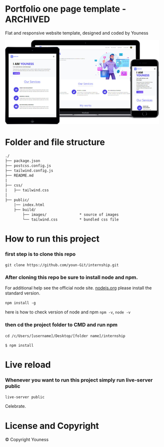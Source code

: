 # Portfolio one page template - ARCHIVED

Flat and responsive website template, designed and coded by Youness

![portfolio](https://github.com/youn-Git/files/blob/master/portfolio.jpg?raw=true)

# Folder and file structure

```
./
├── package.json                  
├── postcss.config.js
├── tailwind.config.js
├── README.md
|
├── css/                            
|   ├── tailwind.css                           
│   
├── public/  
    |── index.html                          
    ├── build/                           
        ├── images/               * source of images 
        └── tailwind.css          * bundled css file
```


# How to run this project


### first step is to clone this repo

`
git clone https://github.com/youn-Git/internship.git
`

###  After cloning this repo be sure to install **node** and **npm**.
For additional help see the official node site.
[nodejs.org](https://nodejs.org) please install the standard version.

`npm install -g`

here is how to check version of node and npm `npm -v`, `node -v`




### then cd the project folder to CMD and run npm 

`
cd /c/Users/[username]/Desktop/[folder name]/internship
`

`
$ npm install
`


# Live reload
### Whenever you want to run this project simply run **live-server public**



`
live-server public
`


Celebrate.  


# License and Copyright

© Copyright Youness 

